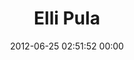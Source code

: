 ---
title: "Elli Pula"
date: 2012-06-25 02:51:52 00:00
permalink: /ellipula
twitter: ""
likes: [961,962,963,964,965,966,967,708,1153,1239,1308,1309,1310]
id: 1103
gravatar: "http://www.gravatar.com/avatar/2444f53b1432dd62f7d948aa81c9155b"
---